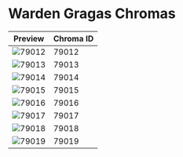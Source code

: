 # Warden Gragas Chromas

| Preview | Chroma ID |
|---------|-----------|
| ![79012](https://raw.communitydragon.org/latest/plugins/rcp-be-lol-game-data/global/default/v1/champion-chroma-images/79/79012.png) | 79012 |
| ![79013](https://raw.communitydragon.org/latest/plugins/rcp-be-lol-game-data/global/default/v1/champion-chroma-images/79/79013.png) | 79013 |
| ![79014](https://raw.communitydragon.org/latest/plugins/rcp-be-lol-game-data/global/default/v1/champion-chroma-images/79/79014.png) | 79014 |
| ![79015](https://raw.communitydragon.org/latest/plugins/rcp-be-lol-game-data/global/default/v1/champion-chroma-images/79/79015.png) | 79015 |
| ![79016](https://raw.communitydragon.org/latest/plugins/rcp-be-lol-game-data/global/default/v1/champion-chroma-images/79/79016.png) | 79016 |
| ![79017](https://raw.communitydragon.org/latest/plugins/rcp-be-lol-game-data/global/default/v1/champion-chroma-images/79/79017.png) | 79017 |
| ![79018](https://raw.communitydragon.org/latest/plugins/rcp-be-lol-game-data/global/default/v1/champion-chroma-images/79/79018.png) | 79018 |
| ![79019](https://raw.communitydragon.org/latest/plugins/rcp-be-lol-game-data/global/default/v1/champion-chroma-images/79/79019.png) | 79019 |